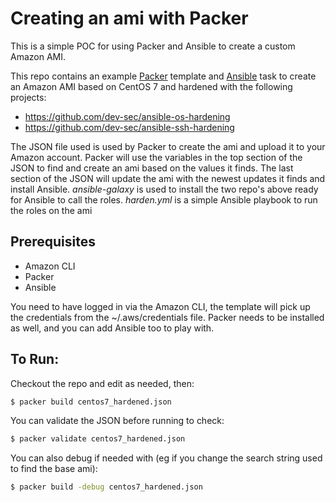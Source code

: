 # Creating an ami with Packer

This is a simple POC for using Packer and Ansible to create a custom Amazon AMI.

This repo contains an example [Packer](https://www.packer.io) template and [Ansible](https://www.ansible.com) task to create an Amazon AMI based on CentOS 7 and hardened with the following projects:
 * https://github.com/dev-sec/ansible-os-hardening
 * https://github.com/dev-sec/ansible-ssh-hardening

The JSON file used is used by Packer to create the ami and upload it to your Amazon account.
Packer will use the variables in the top section of the JSON to find and create an ami based on the values it finds.
The last section of the JSON will update the ami with the newest updates it finds and install Ansible.
_ansible-galaxy_ is used to install the two repo's above ready for Ansible to call the roles.
_harden.yml_ is a simple Ansible playbook to run the roles on the ami

## Prerequisites
 * Amazon CLI
 * Packer
 * Ansible

You need to have logged in via the Amazon CLI, the template will pick up the credentials from the ~/.aws/credentials file. Packer needs to be installed as well, and you can add Ansible too to play with.

## To Run:
Checkout the repo and edit as needed, then:
```bash
$ packer build centos7_hardened.json
```
You can validate the JSON before running to check:
```bash
$ packer validate centos7_hardened.json
```
You can also debug if needed with (eg if you change the search string used to find the base ami):
```bash
$ packer build -debug centos7_hardened.json
```
